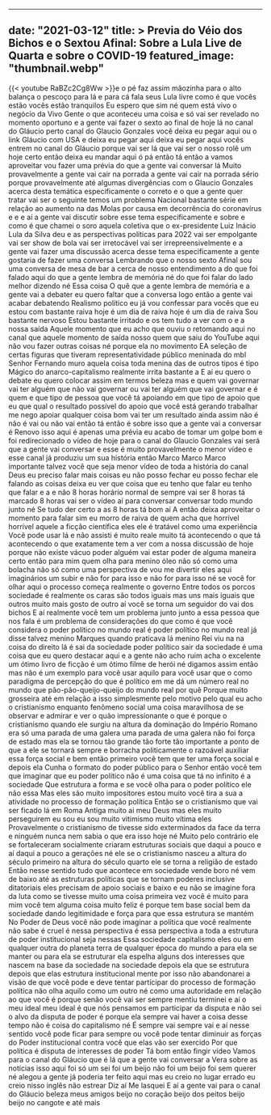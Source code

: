 
---
date: "2021-03-12"
title: > 
    Previa do Véio dos Bichos e o Sextou Afinal: Sobre a Lula Live de Quarta e sobre o COVID-19
featured_image: "thumbnail.webp"
---
{{< youtube RaBZc2Cg8Ww >}}e o pé faz assim mãozinha para o alto
balança o pescoço para lá e para cá fala
seus Lula livre como é que vocês estão
vocês estão tranquilos Eu espero que sim
né
quem está vivo o negócio da Vivo Gente o
que aconteceu uma coisa e só vai ser
revelado no momento oportuno e a gente
vai fazer o sexto ao final de hoje lá no
canal do Gláucio perto canal do Glaucio
Gonzales você deixa eu pegar aqui ou o
link Gláucio com USA
e deixa eu pegar aqui deixa eu pegar
aqui vocês entrem no canal do Gláucio
porque vai ser lá que vai ser o nosso
rolê um hoje certo então deixa eu mandar
aqui ó pá então tá então a vamos
aproveitar vou fazer uma prévia do que a
gente vai conversar lá Muito
provavelmente a gente vai cair na
porrada a gente vai cair na porrada
sério porque provavelmente até algumas
divergências com o Glaucio Gonzales
acerca desta temática especificamente o
correto e o que a gente quer tratar vai
ser o seguinte temos um problema
Nacional bastante série em relação ao
aumento na das Molas por causa em
decorrência do coronavírus e e e aí a
gente vai discutir sobre esse tema
especificamente e sobre
e como é que chamei o soro aquela
coletiva que o ex-presidente Luiz Inácio
Lula da Silva deu e as perspectivas
políticas para 2022 vai ser empolgante
vai ser show de bola vai ser irretocável
vai ser irrepreensivelmente e a gente
vai fazer uma discussão acerca desse
tema especificamente a gente gostaria de
fazer uma conversa Lembrando que o nosso
sexto Afinal sou uma conversa de mesa de
bar a cerca de nosso entendimento a do
que foi falado aqui do que a gente
lembra de memória né do que foi falar do
lado melhor dizendo né Essa coisa O quê
que a gente lembra de memória e a gente
vai a debater eu quero faltar que a
conversa logo então a gente vai acabar
debatendo Realismo político eu já vou
confessar para vocês que eu estou com
bastante raiva hoje é um dia de raiva
hoje é um dia de raiva Sou bastante
nervoso Estou bastante irritado e os tem
tudo a ver com o
e a nossa saída Aquele momento que eu
acho que ouviu o retomando aqui no canal
que aquele momento de saída nosso quem
que saiu do YouTube aqui não vou fazer
outras coisas né porque ela no movimento
EA seleção de certas figuras que tiveram
representatividade público meninada do
mbl Senhor Fernando muro aquela coisa
toda menina das de outros tipos é tipo
Mágico do anarco-capitalismo realmente
irrita bastante a E aí eu quero o debate
eu quero colocar assim em termos beleza
mas e quem vai governar vai ter alguém
que não vai governar ou vai ter alguém
que vai governar e é quem e que tipo de
pessoa que você tá apoiando em que tipo
de apoio que eu que qual o resultado
possível do apoio que você está gerando
trabalhar me nego apoiar qualquer coisa
bom vai ter um resultado ainda assim não
é não é vai ou não vai então tá então é
sobre isso que a gente vai a conversar é
Renovo isso aqui é apenas uma prévia eu
acabo de tomar um golpe
bom e foi redirecionado o vídeo de hoje
para o canal do Glaucio Gonzales vai
será que a gente vai conversar e esse é
muito provavelmente o menor vídeo e esse
canal já produziu um sua história então
Marco Marco Marco importante talvez você
que seja menor vídeo de toda a história
do canal Deus eu preciso falar mais
coisas eu não posso fechar eu posso
fechar ele falando as coisas deixa eu
ver que coisa que eu tenho que falar eu
tenho que falar e a
e não 8 horas horário normal de sempre
vai ser 8 horas tá marcado 8 horas vai
ser o vídeo aí para conversar conversar
todo mundo junto né Se tudo der certo a
as 8 horas tá bom aí A então deixa
aproveitar o momento para falar sim eu
morro de raiva de quem acha que horrível
horrível aquele a ficção científica eles
ele é tratável como uma experiência Você
pode usar lá e não assisti é muito reale
muito tá acontecendo o que tá
acontecendo o que exatamente tem a ver
com a nossa discussão de hoje porque não
existe vácuo poder alguém vai estar
poder de alguma maneira certo então para
mim quem olha para menino óleo não só
como uma bolacha não só como uma
perspectiva de vou me divertir eles aqui
imaginários um subir e não for para isso
e não for para isso né
se você for olhar aqui o processo começa
realmente o governo Entre todos os
porcos sociedade é realmente os caras
são todos iguais mas uns mais iguais que
outros muito mais gosto de outro aí você
se torna um seguidor do vai dos bichos E
aí realmente você tem um problema junto
junto a essa pessoa que nos fala é um
problema de considerações do que como é
que você considera o poder político no
mundo real é poder político no mundo
real já disse talvez menino Marques
quando praticava lá menino Rei viu na na
coisa do direito lá é sai da sociedade
poder político sair da sociedade é uma
coisa que eu quero destacar aqui e a
gente não acho ruim acha o excelente um
ótimo livro de ficção é um ótimo filme
de herói né digamos assim então mas não
é um exemplo para você usar aquilo para
você usar que o como paradigma de
percepção do que é político em
me dá um número real no mundo que
pão-pão-queijo-queijo do mundo real por
quê Porque muito grosseira até em
relação a isso simplesmente pelo motivo
pelo qual eu acho o cristianismo
enquanto fenômeno social uma coisa
maravilhosa de se observar e admirar e
ver o quão impressionante o que é porque
o cristianismo quando ele surgiu na
altura da dominação do Império Romano
era só uma parada de uma galera uma
parada de uma galera não foi força de
estado mas ela se tornou tão grande tão
forte tão importante a ponto de que a
ele se tornará sempre e borracha
politicamente o razoável auxiliar essa
força social e bem então primeiro você
tem que ter uma força social e depois
ela Cunha o formato do poder público
para o Senhor então você tem que
imaginar que eu poder político não é uma
coisa que tá no infinito é a sociedade
Que estrutura a forma
e se você olha para o poder político ele
não essa Mas eles são muito impositores
estou muito você tira a sua a atividade
no processo de formação política Então
se o cristianismo que vai ser ficado lá
em Roma Antiga muito ai meu Deus mas
eles muito perseguirem eu sou eu sou
muito vitimismo muito vítima eles
Provavelmente o cristianismo de tivesse
sido exterminados da face da terra e
ninguém nunca nem sabia o que era isso
hoje né Muito pelo contrário ele se
fortaleceram socialmente criaram
estruturas sociais que daqui a pouco e
aí daqui a pouco a gerações né ele se o
cristianismo nasceu a altura do século
primeiro na altura do século quarto ele
se torna a religião de estado Então
nesse sentido tudo que acontece em
sociedade vende boro né vem de baixo até
as estruturas políticas que se tornam
poderes inclusive ditatoriais eles
precisam de apoio sociais e baixo
e eu não se imagine fora da luta como se
tivesse muito uma coisa primeira vez
você é muito para mim você tem alguma
coisa muito feliz é porque tem base
social bem da sociedade dando
legitimidade e força para que essa
estrutura se mantém No Poder de Deus
você não pode imaginar a política que
você realmente não sabe
é cruel é nessa perspectiva é essa
perspectiva a toda a estrutura de poder
institucional seja nessas Essa sociedade
capitalismo eles ou em qualquer outra do
planeta terra de qualquer época do mundo
a para ela se manter ou para ela se
estruturar ela espelha alguns dos
interesses que nascem na base da
sociedade na sociedade depois ela que se
estrutura depois que elas estrutura
institucional mente por isso não
abandonarei a visão de que você pode e
deve tentar participar do processo de
formação política não olha aquilo como
um outro né como uma autoridade em
relação ao que você é porque senão você
vai ser sempre mentiu terminei e aí o
meu ideal meu ideal é que nós pensamos
em participar da disputa e não sei o
alvo da disputa de poder é porque ela
sempre vai haver
a coisa desse tempo não é coisa do
capitalismo né É sempre vai sempre vai e
aí nesse sentido você pode ficar para
sempre ou você pode tentar diminuir as
forças do Poder institucional contra
você que elas vão ser exercido Por que
política é disputa de interesses de
poder Tá bom então fingir vídeo Vamos
para o canal do Gláucio que é lá que a
gente vai conversar a Vera sobre as
notícias isso aqui foi só um sei foi um
beijo não foi um beijo foi sem querer né
alegou a gente já poderia ter feito aqui
mas eu creio no lugar errado eu creio
nisso inglês não estrear Diz aí Me
lasquei E aí a gente vai para o canal do
Gláucio beleza meus amigos beijo no
coração beijo dos peitos beijo beijo no
cangote e até mais